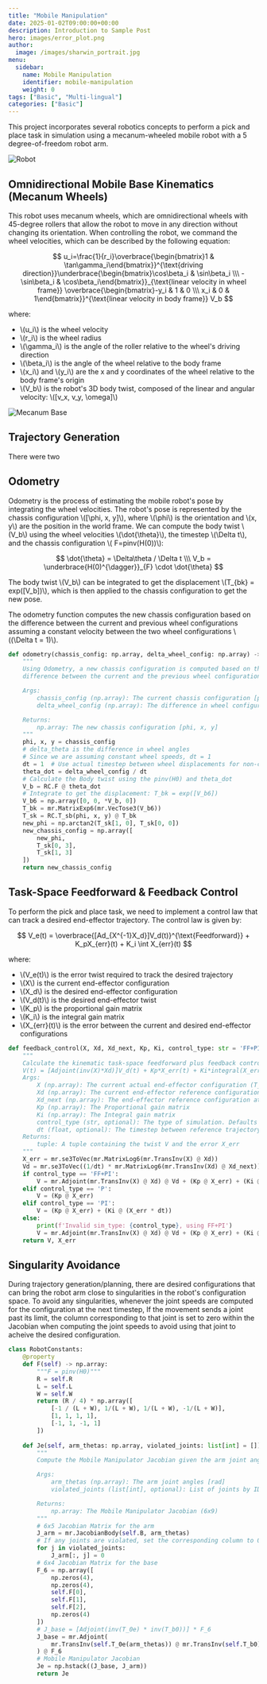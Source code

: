 ```yaml
---
title: "Mobile Manipulation"
date: 2025-01-02T09:00:00+00:00
description: Introduction to Sample Post
hero: images/error_plot.png
author:
  image: /images/sharwin_portrait.jpg
menu:
  sidebar:
    name: Mobile Manipulation
    identifier: mobile-manipulation
    weight: 0
tags: ["Basic", "Multi-lingual"]
categories: ["Basic"]
---
```


This project incorporates several robotics concepts to perform a pick and place task in simulation using a mecanum-wheeled mobile robot with a 5 degree-of-freedom robot arm.

![Robot](robot.png)

## Omnidirectional Mobile Base Kinematics (Mecanum Wheels)
This robot uses mecanum wheels, which are omnidirectional wheels with 45-degree rollers that allow the robot to move in any direction without changing its orientation. When controlling the robot, we command the wheel velocities, which can be described by the following equation:

$$
u_i=\frac{1}{r_i}\overbrace{\begin{bmatrix}1 & \tan\gamma_i\end{bmatrix}}^{\text{driving direction}}\underbrace{\begin{bmatrix}\cos\beta_i & \sin\beta_i \\\ -\sin\beta_i & \cos\beta_i\end{bmatrix}}_{\text{linear velocity in wheel frame}}
\overbrace{\begin{bmatrix}-y_i & 1 & 0 \\\ x_i & 0 & 1\end{bmatrix}}^{\text{linear velocity in body frame}} V_b
$$

where:
- \\(u_i\\) is the wheel velocity
- \\(r_i\\) is the wheel radius
- \\(\gamma_i\\) is the angle of the roller relative to the wheel's driving direction
- \\(\beta_i\\) is the angle of the wheel relative to the body frame
- \\(x_i\\) and \\(y_i\\) are the x and y coordinates of the wheel relative to the body frame's origin
- \\(V_b\\) is the robot's 3D body twist, composed of the linear and angular velocity: \\([v_x, v_y, \omega]\\)

![Mecanum Base](mecanum_base.png)

## Trajectory Generation
There were two

## Odometry
Odometry is the process of estimating the mobile robot's pose by integrating the wheel velocities. The robot's pose is represented by the chassis configuration \\([\phi, x, y]\\), where \\(\phi\\) is the orientation and \\(x, y\\) are the position in the world frame. We can compute the body twist \\(V_b\\) using the wheel velocities \\(\dot{\theta}\\), the timestep \\(\Delta t\\), and the chassis configuration \\( F=pinv(H(0))\\):

$$
\dot{\theta} = \Delta\theta / \Delta t \\\
V_b = \underbrace{H(0)^{\dagger}}_{F} \cdot \dot{\theta}
$$

The body twist \\(V_b\\) can be integrated to get the displacement \\(T_{bk} = exp([V_b])\\), which is then applied to the chassis configuration to get the new pose.

The odometry function computes the new chassis configuration based on the difference between the current and previous wheel configurations assuming a constant velocity between the two wheel configurations \\((\Delta t = 1)\\).
```python
def odometry(chassis_config: np.array, delta_wheel_config: np.array) -> np.array:
    """
    Using Odometry, a new chassis configuration is computed based on the
    difference between the current and the previous wheel configuration.

    Args:
        chassis_config (np.array): The current chassis configuration [phi, x, y]
        delta_wheel_config (np.array): The difference in wheel configuration

    Returns:
        np.array: The new chassis configuration [phi, x, y]
    """
    phi, x, y = chassis_config
    # delta_theta is the difference in wheel angles
    # Since we are assuming constant wheel speeds, dt = 1
    dt = 1  # Use actual timestep between wheel displacements for non-constant speeds
    theta_dot = delta_wheel_config / dt
    # Calculate the Body twist using the pinv(H0) and theta_dot
    V_b = RC.F @ theta_dot
    # Integrate to get the displacement: T_bk = exp([V_b6])
    V_b6 = np.array([0, 0, *V_b, 0])
    T_bk = mr.MatrixExp6(mr.VecTose3(V_b6))
    T_sk = RC.T_sb(phi, x, y) @ T_bk
    new_phi = np.arctan2(T_sk[1, 0], T_sk[0, 0])
    new_chassis_config = np.array([
        new_phi,
        T_sk[0, 3],
        T_sk[1, 3]
    ])
    return new_chassis_config
```

## Task-Space Feedforward & Feedback Control
To perform the pick and place task, we need to implement a control law that can track a desired end-effector trajectory. The control law is given by:

$$
V_e(t) = \overbrace{[Ad_{X^{-1}X_d}]V_d(t)}^{\text{Feedforward}} + K_pX_{err}(t) + K_i \int X_{err}(t)
$$

where:
- \\(V_e(t)\\) is the error twist required to track the desired trajectory
- \\(X\\) is the current end-effector configuration
- \\(X_d\\) is the desired end-effector configuration
- \\(V_d(t)\\) is the desired end-effector twist
- \\(K_p\\) is the proportional gain matrix
- \\(K_i\\) is the integral gain matrix
- \\(X_{err}(t)\\) is the error between the current and desired end-effector configurations

```python
def feedback_control(X, Xd, Xd_next, Kp, Ki, control_type: str = 'FF+PI', dt: float = 0.01) -> tuple:
    """
    Calculate the kinematic task-space feedforward plus feedback control law.
    V(t) = [Adjoint(inv(X)*Xd)]V_d(t) + Kp*X_err(t) + Ki*integral(X_err(t))
    Args:
        X (np.array): The current actual end-effector configuration (T_se)
        Xd (np.array): The current end-effector reference configuration (T_se,d)
        Xd_next (np.array): The end-effector reference configuration at the next timestep in the reference trajectory
        Kp (np.array): The Proportional gain matrix
        Ki (np.array): The Integral gain matrix
        control_type (str, optional): The type of simulation. Defaults to 'FF+PI'. ['FF+PI', 'P', 'PI']
        dt (float, optional): The timestep between reference trajectory configs. Defaults to 0.01.
    Returns:
        tuple: A tuple containing the twist V and the error X_err
    """
    X_err = mr.se3ToVec(mr.MatrixLog6(mr.TransInv(X) @ Xd))
    Vd = mr.se3ToVec((1/dt) * mr.MatrixLog6(mr.TransInv(Xd) @ Xd_next))
    if control_type == 'FF+PI':
        V = mr.Adjoint(mr.TransInv(X) @ Xd) @ Vd + (Kp @ X_err) + (Ki @ (X_err * dt))
    elif control_type == 'P':
        V = (Kp @ X_err)
    elif control_type == 'PI':
        V = (Kp @ X_err) + (Ki @ (X_err * dt))
    else:
        print(f'Invalid sim_type: {control_type}, using FF+PI')
        V = mr.Adjoint(mr.TransInv(X) @ Xd) @ Vd + (Kp @ X_err) + (Ki @ (X_err * dt))
    return V, X_err
```

## Singularity Avoidance
During trajectory generation/planning, there are desired configurations that can bring the robot arm close to singularities in the robot's configuration space. To avoid any singularities, whenever the joint speeds are computed for the configuration at the next timestep, If the movement sends a joint past its limit, the column corresponding to that joint is set to zero within the Jacobian when computing the joint speeds to avoid using that joint to acheive the desired configuration.

```python
class RobotConstants:
    @property
    def F(self) -> np.array:
        """F = pinv(H0)"""
        R = self.R
        L = self.L
        W = self.W
        return (R / 4) * np.array([
            [-1 / (L + W), 1/(L + W), 1/(L + W), -1/(L + W)],
            [1, 1, 1, 1],
            [-1, 1, -1, 1]
        ])
    
    def Je(self, arm_thetas: np.array, violated_joints: list[int] = []) -> np.array:
        """
        Compute the Mobile Manipulator Jacobian given the arm joint angles and the list of joints that break joint limits.

        Args:
            arm_thetas (np.array): The arm joint angles [rad]
            violated_joints (list[int], optional): List of joints by ID that are out of joint limits. Defaults to [].

        Returns:
            np.array: The Mobile Manipulator Jacobian (6x9)
        """
        # 6x5 Jacobian Matrix for the arm
        J_arm = mr.JacobianBody(self.B, arm_thetas)
        # If any joints are violated, set the corresponding column to 0
        for j in violated_joints:
            J_arm[:, j] = 0
        # 6x4 Jacobian Matrix for the base
        F_6 = np.array([
            np.zeros(4),
            np.zeros(4),
            self.F[0],
            self.F[1],
            self.F[2],
            np.zeros(4)
        ])
        # J_base = [Adjoint(inv(T_0e) * inv(T_b0))] * F_6
        J_base = mr.Adjoint(
            mr.TransInv(self.T_0e(arm_thetas)) @ mr.TransInv(self.T_b0)
        ) @ F_6
        # Mobile Manipulator Jacobian
        Je = np.hstack((J_base, J_arm))
        return Je
```